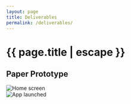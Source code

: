 ```yaml
---
layout: page
title: Deliverables
permalink: /deliverables/
---
```




<h1 class="page-title">{{ page.title | escape }}</h1>

## Paper Prototype

<div class="center">
	<div class="slider">
		<div>
			<img src="https://lh5.googleusercontent.com/y_Gew0qJVvGfDUyKQm_QK6tg6_yKIWSU_waCsTN3ZM4cLbDTiG-SYZhc8Mhg8VBE7yx3FIhlluNzQA=w2560-h1296-rw" title="Home screen" alt="Home screen">
		</div>
		<div>
			<img src="https://lh3.googleusercontent.com/aW7UTv7wYKWWDvS-TL0GMWYpxh-wPfdSX3riOCC3FW20VsRNLvIfGUUNdS-0UChmT0kwK8O8WWGPrQ=w2560-h1296-rw" title="Application Launched" alt="App launched">
		</div>
	</div>
</div>


<script>
    $(document).ready(function(){
      $('.slider').bxSlider({
      	mode: 'fade',
    	captions: true,
    	slideWidth: 600
      });
    });
</script>	